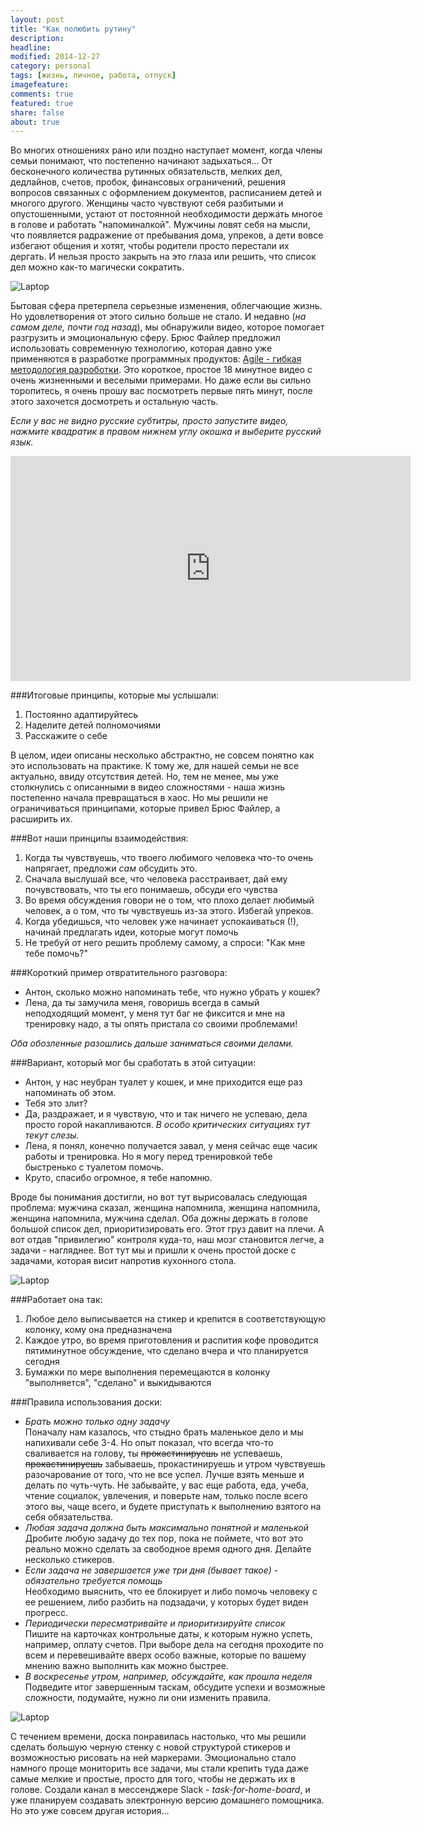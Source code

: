 ```yaml
---
layout: post
title: "Как полюбить рутину"
description: 
headline: 
modified: 2014-12-27
category: personal
tags: [жизнь, личное, работа, отпуск]
imagefeature:
comments: true
featured: true
share: false
about: true
---
```


Во многих отношениях рано или поздно наступает момент, когда члены семьи понимают, что постепенно начинают задыхаться... От бесконечного количества рутинных обязательств, мелких дел, дедлайнов, счетов, пробок, финансовых ограничений, решения вопросов связанных с оформлением документов, расписанием детей и многого другого. Женщины часто чувствуют себя разбитыми и опустошенными, устают от постоянной необходимости держать многое в голове и работать "напоминалкой". Мужчины ловят себя на мысли, что появляется радражение от пребывания дома, упреков, а дети вовсе избегают общения и хотят, чтобы родители просто перестали их дергать. И нельзя просто закрыть на это глаза или решить, что список дел можно как-то магически сократить.

<img src="{{ site.url }}/images/family_agile/no-running.jpg" alt="Laptop">

Бытовая сфера претерпела серьезные изменения, облегчающие жизнь. Но удовлетворения от этого сильно больше не стало. И недавно (_на самом деле, почти год назад_), мы обнаружили видео, которое помогает разгрузить и эмоциональную сферу. Брюс Файлер предложил использовать современную технологию, которая давно уже применяются в разработке программных продуктов: [Agile - гибкая методология разроботки](https://ru.wikipedia.org/wiki/%D0%93%D0%B8%D0%B1%D0%BA%D0%B0%D1%8F_%D0%BC%D0%B5%D1%82%D0%BE%D0%B4%D0%BE%D0%BB%D0%BE%D0%B3%D0%B8%D1%8F_%D1%80%D0%B0%D0%B7%D1%80%D0%B0%D0%B1%D0%BE%D1%82%D0%BA%D0%B8). Это короткое, простое 18 минутное видео с очень жизненными и веселыми примерами. Но даже если вы сильно торопитесь, я очень прошу вас посмотреть первые пять минут, после этого захочется досмотреть и остальную часть.

_Если у вас не видно русские субтитры, просто запустите видео, нажмите квадратик в правом нижнем углу окошка и выберите русский язык._

<p><iframe src="https://embed-ssl.ted.com/talks/lang/ru/bruce_feiler_agile_programming_for_your_family.html" width="640" height="360" frameborder="0" scrolling="no" webkitAllowFullScreen mozallowfullscreen allowFullScreen></iframe></p>

###Итоговые принципы, которые мы услышали:

1. Постоянно адаптируйтесь
2. Наделите детей полномочиями
3. Расскажите о себе

В целом, идеи описаны несколько абстрактно, не совсем понятно как это использовать на практике. К тому же, для нашей семьи не все актуально, ввиду отсутствия детей. Но, тем не менее, мы уже столкнулись с описанными в видео сложностями - наша жизнь постепенно начала превращаться в хаос. Но мы решили не ограничиваться принципами, которые привел Брюс Файлер, а расширить их.

###Вот наши принципы взаимодействия:

1. Когда ты чувствуешь, что твоего любимого человека что-то очень напрягает, предложи _сам_ обсудить это.
2. Сначала выслушай все, что человека расстраивает, дай ему почувствовать, что ты его понимаешь, обсуди его чувства
3. Во время обсуждения говори не о том, что плохо делает любимый человек, а о том, что ты чувствуешь из-за этого. Избегай упреков.
4. Когда убедишься, что человек уже начинает успокаиваться (!), начинай предлагать идеи, которые могут помочь
5. Не требуй от него решить проблему самому, а спроси: "Как мне тебе помочь?" 

###Короткий пример отвратительного разговора:

- Антон, сколько можно напоминать тебе, что нужно убрать у кошек?
- Лена, да ты замучила меня, говоришь всегда в самый неподходящий момент, у меня тут баг не фиксится и мне на тренировку надо, а ты опять пристала со своими проблемами!

_Оба обозленные разошлись дальше заниматься своими делами._

###Вариант, который мог бы сработать в этой ситуации:

- Антон, у нас неубран туалет у кошек, и мне приходится еще раз напоминать об этом.
- Тебя это злит?
- Да, раздражает, и я чувствую, что и так ничего не успеваю, дела просто горой накапливаются. _В особо критических ситуациях тут текут слезы._
- Лена, я понял, конечно получается завал, у меня сейчас еще часик работы и тренировка. Но я могу перед тренировкой тебе быстренько с туалетом помочь.
- Круто, спасибо огромное, я тебе напомню.

Вроде бы понимания достигли, но вот тут вырисовалась следующая проблема: мужчина сказал, женщина напомнила, женщина напомнила, женщина напомнила, мужчина сделал. Оба дожны держать в голове большой список дел, приоритизировать его. Этот груз давит на плечи. А вот отдав "привилегию" контроля куда-то, наш мозг становится легче, а задачи - нагляднее. Вот тут мы и пришли к очень простой доске с задачами, которая висит напротив кухонного стола. 

<img src="{{ site.url }}/images/family_agile/our_board.jpg" alt="Laptop">

###Работает она так:

1. Любое дело выписывается на стикер и крепится в соответствующую колонку, кому она предназначена
2. Каждое утро, во время приготовления и распития кофе проводится пятиминутное обсуждение, что сделано вчера и что планируется сегодня
3. Бумажки по мере выполнения перемещаются в колонку "выполняется", "сделано" и выкидываются

###Правила использования доски: 

* _Брать можно только одну задачу_ <br>
Поначалу нам казалось, что стыдно брать маленькое дело и мы напихивали себе 3-4. Но опыт показал, что всегда что-то сваливается на голову, ты <s>прокастинируешь</s> не успеваешь, <s>прокастинируешь</s> забываешь, прокастинируешь и утром чувствуешь разочарование от того, что не все успел. Лучше взять меньше и делать по чуть-чуть. Не забывайте, у вас еще работа, еда, учеба, чтение социалок, увлечения, и поверьте нам, только после всего этого вы, чаще всего, и будете приступать к выполнению взятого на себя обязательства.
* _Любая задача должна быть максимально понятной и маленькой_ <br>
Дробите любую задачу до тех пор, пока не поймете, что вот это реально можно сделать за свободное время одного дня. Делайте несколько стикеров.
* _Если задача не завершается уже три дня (бывает такое) - обязательно требуется помощь_ <br>
Необходимо выяснить, что ее блокирует и либо помочь человеку с ее решением, либо разбить на подзадачи, у которых будет виден прогресс.
* _Периодически пересматривайте и приоритизируйте список_ <br>
Пишите на карточках контрольные даты, к которым нужно успеть, например, оплату счетов. При выборе дела на сегодня проходите по всем и перевешивайте вверх особо важные, которые по вашему мнению важно выполнить как можно быстрее. 
* _В воскресенье утром, например, обсуждайте, как прошла неделя_ <br>
Подведите итог завершенным таскам, обсудите успехи и возможные сложности, подумайте, нужно ли они изменить правила.

<img src="{{ site.url }}/images/family_agile/new_board.jpg" alt="Laptop">

С течением времени, доска понравилась настолько, что мы решили сделать большую черную стенку с новой структурой стикеров и возможностью рисовать на ней маркерами. Эмоционально стало намного проще мониторить все задачи, мы стали крепить туда даже самые мелкие и простые, просто для того, чтобы не держать их в голове. Создали канал в мессенджере Slack - *task-for-home-board*, и уже планируем создавать электронную версию домашнего помощника. Но это уже совсем другая история...

